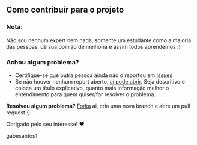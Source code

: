 ## Como contribuir para o projeto

### Nota:
Não sou nenhum expert nem nada, somente um estudante como a maioria das pessoas, dê sua opinião de melhoria e assim todos aprendemos :)

### **Achou algum problema?**

* Certifique-se que outra pessoa ainda não o reportou em [Issues](https://github.com/gabesantos1/loterias-net/issues)
* Se não houver nenhum report aberto, [aí pode abrir](https://github.com/gabesantos1/loterias-net/issues/new). Seja descritivo e coloca um título explicativo, quanto mais informação melhor o entendimento para quem quiser/for resolver o problema.

**Resolveu algum problema?** [Forka](https://github.com/gabesantos1/loterias-net/fork) ai, cria uma nova branch e abre um pull request :)

Obrigado pelo seu interesse! :heart:

gabesantos1

